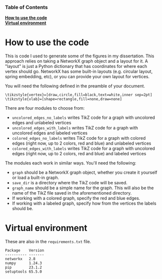 ### Table of Contents
**[How to use the code](#how)**<br>
**[Virtual environment](#venv)**<br>

# How to use the code <a name="how"></a>
This is code I used to generate some of the figures in my dissertation. This approach relies on taking a NetworkX graph object and a layout for it. A "layout" is just a Python dictionary that has coordinates for where each vertex should go. NetworkX has some built-in layouts (e.g. circular layout, spring embedding, etc), or you can provide your own layout for vertices.

You will need the following defined in the preamble of your document.
```
\tikzstyle{vertex}=[draw,circle,fill=black,text=white,inner sep=2pt]
\tikzstyle{vlab}=[shape=rectangle,fill=none,draw=none]
```

There are four modules to choose from:
- `uncolored_edges_no_labels` writes TikZ code for a graph with uncolored edges and unlabeled vertices
- `uncolored_edges_with_labels` writes TikZ code for a graph with uncolored edges and labeled vertices
- `colored_edges_no_labels` writes TikZ code for a graph with colored edges (right now, up to 2 colors, red and blue) and unlabeled vertices
- `colored_edges_with_labels` writes TikZ code for a graph with uncolored edges (right now, up to 2 colors, red and blue) and labeled vertices

The modules each work in similar ways. You'll need the following:
- `graph` should be a NetworkX graph object, whether you create it yourself or load a built-in graph.
- `save_dir` is a directory where the TikZ code will be saved.
- `graph_name` should be a simple name for the graph. This will also be the name of the TikZ file saved in the aforementioned directory.
- If working with a colored graph, specify the red and blue edges.
- If working with a labeled graph, specify how from the vertices the labels should be.

# Virtual environment<a name="venv"></a>
These are also in the `requirements.txt` file.
```
Package    Version
---------- -------
networkx   2.8
numpy      1.24.3
pip        23.1.2
setuptools 65.5.0
```
